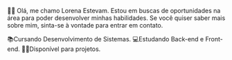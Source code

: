 👩🏾 Olá, me chamo Lorena Estevam. Estou em buscas de oportunidades na área para poder desenvolver minhas habilidades. Se você quiser saber mais sobre mim, sinta-se à vontade para entrar em contato.

📚Cursando Desenvolvimento de Sistemas. 
💻Estudando Back-end e Front-end. 
🤝🏽Disponível para projetos.
 
 
 

          
